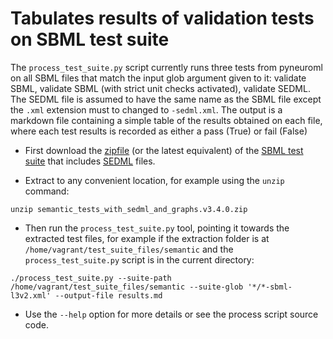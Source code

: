 # Tabulates results of validation tests on SBML test suite

The `process_test_suite.py` script currently runs three tests from pyneuroml on all SBML files that match the input glob argument given to it: validate SBML, validate SBML (with strict unit checks activated), validate SEDML. The SEDML file is assumed to have the same name as the SBML file except the `.xml` extension must to changed to `-sedml.xml`. The output is a markdown file containing a simple table of the results obtained on each file, where each test results is recorded as either a pass (True) or fail (False)

- First download the [zipfile](https://github.com/sbmlteam/sbml-test-suite/releases/download/3.4.0/semantic_tests_with_sedml_and_graphs.v3.4.0.zip) (or the latest equivalent) of the [SBML test suite](https://github.com/sbmlteam/sbml-test-suite) that includes [SEDML](https://github.com/SED-ML/sed-ml) files.

- Extract to any convenient location, for example using the `unzip` command:

```
unzip semantic_tests_with_sedml_and_graphs.v3.4.0.zip
```

- Then run the `process_test_suite.py` tool, pointing it towards the extracted test files, for example if the extraction folder is at `/home/vagrant/test_suite_files/semantic` and the `process_test_suite.py` script is in the current directory:

```
./process_test_suite.py --suite-path /home/vagrant/test_suite_files/semantic --suite-glob '*/*-sbml-l3v2.xml' --output-file results.md
```

- Use the `--help` option for more details or see the process script source code.